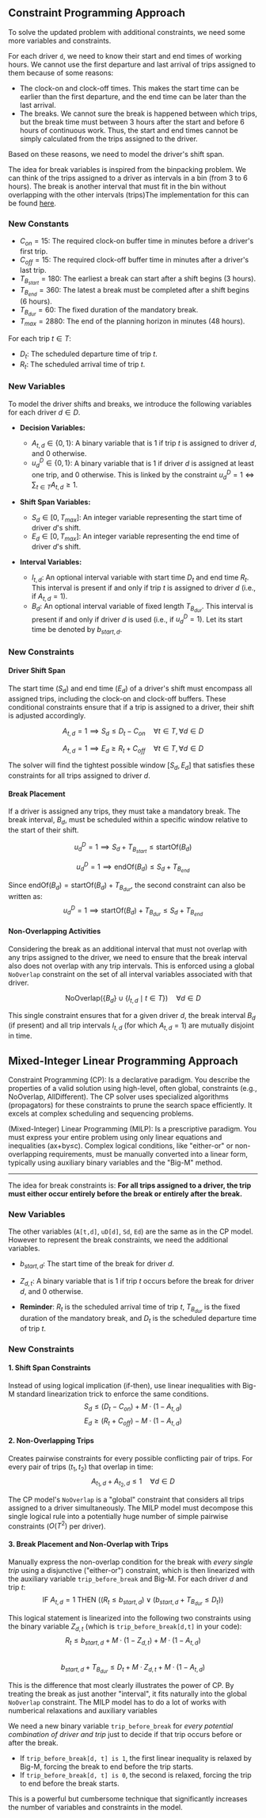 

## Constraint Programming Approach

To solve the updated problem with additional constraints, we need some more variables and constraints.

For each driver `d`, we need to know their start and end times of working hours. We cannot use the first departure and last arrival of trips assigned to them because of some reasons:
- The clock-on and clock-off times. This makes the start time can be earlier than the first departure, and the end time can be later than the last arrival.
- The breaks. We cannot sure the break is happened between which trips, but the break time must between 3 hours after the start and before 6 hours of continuous work. Thus, the start and end times cannot be simply calculated from the trips assigned to the driver.

Based on these reasons, we need to model the driver's shift span. 

The idea for break variables is inspired from the binpacking problem. We can think of the trips assigned to a driver as intervals in a bin (from 3 to 6 hours). The break is another interval that must fit in the bin without overlapping with the other intervals (trips)The implementation for this can be found [here](src/solve_cp_minmax_optimized.py).

### New Constants

* $C_{on} = 15$: The required clock-on buffer time in minutes before a driver's first trip.
* $C_{off} = 15$: The required clock-off buffer time in minutes after a driver's last trip.
* $T_{B_{start}} = 180$: The earliest a break can start after a shift begins (3 hours).
* $T_{B_{end}} = 360$: The latest a break must be completed after a shift begins (6 hours).
* $T_{B_{dur}} = 60$: The fixed duration of the mandatory break.
* $T_{max} = 2880$: The end of the planning horizon in minutes (48 hours).

For each trip $t \in T$:
* $D_t$: The scheduled departure time of trip $t$.
* $R_t$: The scheduled arrival time of trip $t$.

### New Variables

To model the driver shifts and breaks, we introduce the following variables for each driver $d \in D$.

* **Decision Variables:**
    * $A_{t,d} \in \{0, 1\}$: A binary variable that is 1 if trip $t$ is assigned to driver $d$, and 0 otherwise.
    * $u^D_d \in \{0, 1\}$: A binary variable that is 1 if driver $d$ is assigned at least one trip, and 0 otherwise. This is linked by the constraint $u^D_d = 1 \iff \sum_{t \in T} A_{t,d} \ge 1$.

* **Shift Span Variables:**
    * $S_d \in [0, T_{max}]$: An integer variable representing the start time of driver $d$'s shift.
    * $E_d \in [0, T_{max}]$: An integer variable representing the end time of driver $d$'s shift.

* **Interval Variables:**
    * $I_{t,d}$: An optional interval variable with start time $D_t$ and end time $R_t$. This interval is present if and only if trip $t$ is assigned to driver $d$ (i.e., if $A_{t,d} = 1$).
    * $B_d$: An optional interval variable of fixed length $T_{B_{dur}}$. This interval is present if and only if driver $d$ is used (i.e., if $u^D_d = 1$). Let its start time be denoted by $b_{start,d}$.


### New Constraints
#### Driver Shift Span

The start time ($S_d$) and end time ($E_d$) of a driver's shift must encompass all assigned trips, including the clock-on and clock-off buffers. These conditional constraints ensure that if a trip is assigned to a driver, their shift is adjusted accordingly.

$$A_{t,d} = 1 \implies S_d \le D_t - C_{on} \quad \forall t \in T, \forall d \in D$$

$$A_{t,d} = 1 \implies E_d \ge R_t + C_{off} \quad \forall t \in T, \forall d \in D$$

The solver will find the tightest possible window $[S_d, E_d]$ that satisfies these constraints for all trips assigned to driver $d$.

####  Break Placement

If a driver is assigned any trips, they must take a mandatory break. The break interval, $B_d$, must be scheduled within a specific window relative to the start of their shift.

$$u^D_d = 1 \implies S_d + T_{B_{start}} \le \text{startOf}(B_d)$$

$$u^D_d = 1 \implies \text{endOf}(B_d) \le S_d + T_{B_{end}}$$

Since $\text{endOf}(B_d) = \text{startOf}(B_d) + T_{B_{dur}}$, the second constraint can also be written as:
$$u^D_d = 1 \implies \text{startOf}(B_d) + T_{B_{dur}} \le S_d + T_{B_{end}}$$

#### Non-Overlapping Activities

Considering the break as an additional interval that must not overlap with any trips assigned to the driver, we need to ensure that the break interval also does not overlap with any trip intervals. This is enforced using a global `NoOverlap` constraint on the set of all interval variables associated with that driver.

$$\text{NoOverlap}\Big( \{B_d\} \cup \{ I_{t,d} \mid t \in T \} \Big) \quad \forall d \in D$$

This single constraint ensures that for a given driver $d$, the break interval $B_d$ (if present) and all trip intervals $I_{t,d}$ (for which $A_{t,d}=1$) are mutually disjoint in time.



## Mixed-Integer Linear Programming Approach


Constraint Programming (CP): Is a declarative paradigm. You describe the properties of a valid solution using high-level, often global, constraints (e.g., NoOverlap, AllDifferent). The CP solver uses specialized algorithms (propagators) for these constraints to prune the search space efficiently. It excels at complex scheduling and sequencing problems.

(Mixed-Integer) Linear Programming (MILP): Is a prescriptive paradigm. You must express your entire problem using only linear equations and inequalities (ax+by≤c). Complex logical conditions, like "either-or" or non-overlapping requirements, must be manually converted into a linear form, typically using auxiliary binary variables and the "Big-M" method.

--- 

The idea for break constraints is:
**For all trips assigned to a driver, the trip must either occur entirely before the break or entirely after the break.**

### New Variables

The other variables (`A[t,d]`, `uD[d]`, `Sd`, `Ed`) are the same as in the CP model. However to represent the break constraints, we need the additional variables.
* $b_{start,d}$: The start time of the break for driver $d$.
* $Z_{d,t}$: A binary variable that is 1 if trip $t$ occurs before the break for driver $d$, and 0 otherwise. 

* **Reminder**: $R_t$ is the scheduled arrival time of trip $t$, $T_{B_{dur}}$ is the fixed duration of the mandatory break, and $D_t$ is the scheduled departure time of trip $t$.

### New Constraints

#### 1. Shift Span Constraints

Instead of using logical implication (if-then), use linear inequalities with Big-M standard linearization trick to enforce the same conditions.
    $$
    S_d \le (D_t - C_{on}) + M \cdot (1 - A_{t,d})
    $$
    $$
    E_d \ge (R_t + C_{off}) - M \cdot (1 - A_{t,d})
    $$

#### 2. Non-Overlapping Trips

Creates pairwise constraints for every possible conflicting pair of trips. For every pair of trips $(t_1, t_2)$ that overlap in time:
    $$
    A_{t_1, d} + A_{t_2, d} \le 1 \quad \forall d \in D
    $$

The CP model's `NoOverlap` is a "global" constraint that considers all trips assigned to a driver simultaneously. The MILP model must decompose this single logical rule into a potentially huge number of simple pairwise constraints ($O(T^2)$ per driver). 

#### 3. Break Placement and Non-Overlap with Trips



Manually express the non-overlap condition for the break with *every single trip* using a disjunctive ("either-or") constraint, which is then linearized with the auxiliary variable `trip_before_break` and Big-M.
For each driver $d$ and trip $t$:
    $$
    \text{IF } A_{t,d} = 1 \text{ THEN } \Big( (R_t \le b_{start,d}) \lor (b_{start,d} + T_{B_{dur}} \le D_t) \Big)
    $$

This logical statement is linearized into the following two constraints using the binary variable $Z_{d,t}$ (which is `trip_before_break[d,t]` in your code):
    $$
    R_t \le b_{start,d} + M \cdot (1 - Z_{d,t}) + M \cdot (1 - A_{t,d})
    $$   
    $$
    b_{start,d} + T_{B_{dur}} \le D_t + M \cdot Z_{d,t} + M \cdot (1 - A_{t,d})
    $$

This is the difference that most clearly illustrates the power of CP. By treating the break as just another "interval", it fits naturally into the global `NoOverlap` constraint. The MILP model has to do a lot of works with numberical relaxations and auxiliary variables

We need a new binary variable `trip_before_break` for *every potential combination of driver and trip* just to decide if that trip occurs before or after the break. 
- If `trip_before_break[d, t] is 1`, the first linear inequality is relaxed by Big-M, forcing the break to end before the trip starts. 
- If `trip_before_break[d, t] is 0`, the second is relaxed, forcing the trip to end before the break starts. 

This is a powerful but cumbersome technique that significantly increases the number of variables and constraints in the model.



